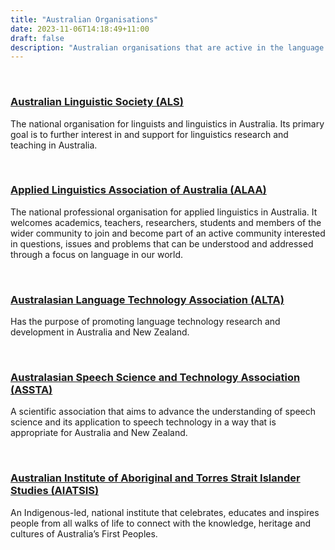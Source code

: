 ```yaml
---
title: "Australian Organisations"
date: 2023-11-06T14:18:49+11:00
draft: false
description: "Australian organisations that are active in the language research space."
---
```


<br>

### [Australian Linguistic Society (ALS)](https://als.asn.au/Home)
  
The national organisation for linguists and linguistics in Australia. Its primary goal is to further interest in and support for linguistics research and teaching in Australia.

<br>

### [Applied Linguistics Association of Australia (ALAA)](https://alaa.net.au/)
  
The national professional organisation for applied linguistics in Australia. It welcomes academics, teachers, researchers, students and members of the wider community to join and become part of an active community interested in questions, issues and problems that can be understood and addressed through a focus on language in our world.

<br>

### [Australasian Language Technology Association (ALTA)](https://www.alta.asn.au/index.html)

Has the purpose of promoting language technology research and development in Australia and New Zealand.

<br>

### [Australasian Speech Science and Technology Association (ASSTA)](https://assta.org/)

A scientific association that aims to advance the understanding of speech science and its application to speech technology in a way that is appropriate for Australia and New Zealand.

<br>

### [Australian Institute of Aboriginal and Torres Strait Islander Studies (AIATSIS)](https://aiatsis.gov.au/)

An Indigenous-led, national institute that celebrates, educates and inspires people from all walks of life to connect with the knowledge, heritage and cultures of Australia’s First Peoples.

<br>